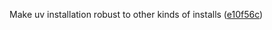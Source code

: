 Make uv installation robust to other kinds of installs ([e10f56c](https://github.com/softboiler/copier-pipeline/commit/e10f56c6d537ad8c43d6e1d471dee43cb967b906))
